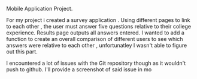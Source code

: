 Mobile Application Project.

For my project i created a survey application . Using different pages to link to each other , the user must answer five questions relative to their college experience. Results page outputs all answers entered. I wanted to add a function to create an overall comparison of different users to see which answers were relative to each other , unfortunatley I wasn't able to figure out this part. 


I encountered a lot of issues with the Git repository though as it wouldn't push to github. I'll provide a screenshot of said issue in mo
